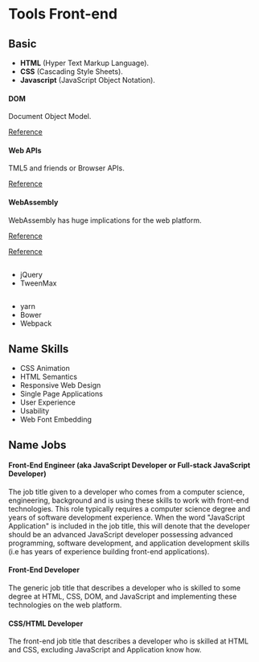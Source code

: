 # Tools Front-end

## Basic
* **HTML** (Hyper Text Markup Language).
* **CSS** (Cascading Style Sheets).
* **Javascript** (JavaScript Object Notation).

#### DOM
Document Object Model.

[Reference](https://dom.spec.whatwg.org/)


#### Web APIs
TML5 and friends or Browser APIs.

[Reference](https://developer.mozilla.org/en-US/docs/Web/API)

#### WebAssembly
WebAssembly has huge implications for the web platform.

[Reference](http://webassembly.org/)

[Reference](https://developer.mozilla.org/en-US/docs/WebAssembly)

## 
* jQuery
* TweenMax

## 
* yarn
* Bower
* Webpack

## Name Skills
* CSS Animation
* HTML Semantics
* Responsive Web Design
* Single Page Applications
* User Experience
* Usability
* Web Font Embedding

## Name Jobs

#### Front-End Engineer (aka JavaScript Developer or Full-stack JavaScript Developer)
The job title given to a developer who comes from a computer science, engineering, background and is using these skills to work with front-end technologies. This role typically requires a computer science degree and years of software development experience. When the word "JavaScript Application" is included in the job title, this will denote that the developer should be an advanced JavaScript developer possessing advanced programming, software development, and application development skills (i.e has years of experience building front-end applications).

#### Front-End Developer
The generic job title that describes a developer who is skilled to some degree at HTML, CSS, DOM, and JavaScript and implementing these technologies on the web platform.

#### CSS/HTML Developer
The front-end job title that describes a developer who is skilled at HTML and CSS, excluding JavaScript and Application know how.

